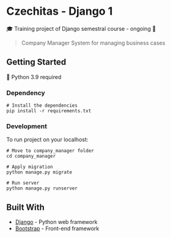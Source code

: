 # Czechitas - Django 1

:mortar_board: Training project of Django semestral course - ongoing :hammer:

> Company Manager System for managing business cases

## Getting Started
:snake: Python 3.9 required

### Dependency
```
# Install the dependencies
pip install -r requirements.txt
```
### Development
To run project on your localhost:
```
# Move to company_manager folder
cd company_manager

# Apply migration
python manage.py migrate

# Run server
python manage.py runserver
```

## Built With

* [Django](https://www.djangoproject.com/) - Python web framework
* [Bootstrap](https://getbootstrap.com/) - Front-end framework